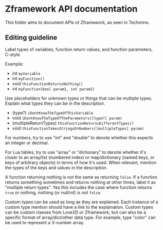 # Zframework API documentation
This folder aims to document APIs of Zframework, as seen in Techmino.

## Editing guideline

Label types of variables, function return values, and function parameters, C-style.

Example:
- int `myVariable`
- int `myFunction()`
- void `thisFunctionReturnsNothing()`
- int `myFunction(bool param1, int param2)`

Use placeholders for unknown types or things that can be multiple types. Explain what types they can be in the description.
- (type?) `iDontKnowTheTypeOfThisVariable`
- void `iDontKnowTheTypeOfTheParameters([type?] param)`
- (multipleReturnTypes) `thisFunctionReturnsDifferentTypes()`
- void `thisFunctionTakesStringsOrNumbers([multipleTypes] param)`

For numbers, try to use "int" and "double" to denote whether this expects an integer or decimal.

For Lua tables, try to use "array" or "dictionary" to denote whether it's closer to an array/list (numbered index) or map/dictionary (named keys, or keys of arbitrary objects) in terms of how it's used. When relevant, mention the types of the keys and values in the description.

A function returning nothing is not the same as returning `false`. If a function returns something sometimes and returns nothing at other times, label it as "multiple return types". Yes this includes the case where function returns `true` or nothing, nothing (or null/nil) is not `false`.

Custom types can be used as long as they are explained. Each instance of a custom type mention should have a link to the explaination. Custom types can be custom classes from Love2D or Zframework, but can also be a specific format of array/dict/other data type. For example, type "color" can be used to represent a 3-number array.
